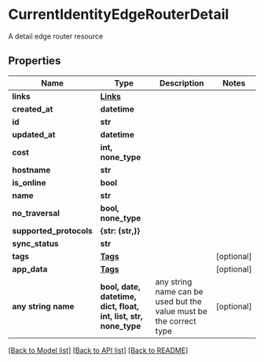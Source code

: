 # CurrentIdentityEdgeRouterDetail

A detail edge router resource

## Properties
Name | Type | Description | Notes
------------ | ------------- | ------------- | -------------
**links** | [**Links**](Links.md) |  | 
**created_at** | **datetime** |  | 
**id** | **str** |  | 
**updated_at** | **datetime** |  | 
**cost** | **int, none_type** |  | 
**hostname** | **str** |  | 
**is_online** | **bool** |  | 
**name** | **str** |  | 
**no_traversal** | **bool, none_type** |  | 
**supported_protocols** | **{str: (str,)}** |  | 
**sync_status** | **str** |  | 
**tags** | [**Tags**](Tags.md) |  | [optional] 
**app_data** | [**Tags**](Tags.md) |  | [optional] 
**any string name** | **bool, date, datetime, dict, float, int, list, str, none_type** | any string name can be used but the value must be the correct type | [optional]

[[Back to Model list]](../README.md#documentation-for-models) [[Back to API list]](../README.md#documentation-for-api-endpoints) [[Back to README]](../README.md)


